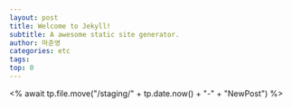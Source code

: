 ```yaml
---
layout: post
title: Welcome to Jekyll!
subtitle: A awesome static site generator.
author: 마준영
categories: etc
tags: 
top: 0
---
```

<% await tp.file.move("/staging/" + tp.date.now() + "-" + "NewPost") %>